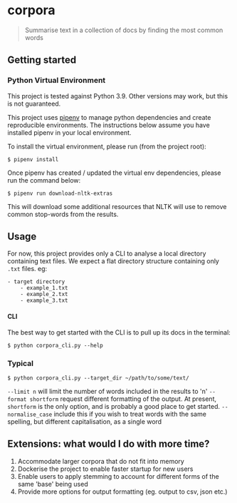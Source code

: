 # corpora

> Summarise text in a collection of docs by finding the most common words

## Getting started

### Python Virtual Environment

This project is tested against Python 3.9. Other versions may work, but this is not guaranteed.

This project uses [pipenv](https://pipenv.pypa.io/en/latest/) to manage python dependencies and create reproducible 
environments. The instructions below assume you have installed pipenv in your local environment.

To install the virtual environment, please run (from the project root):

`$ pipenv install`

Once pipenv has created / updated the virtual env dependencies, please run the command below:

`$ pipenv run download-nltk-extras`

This will download some additional resources that NLTK will use to remove common stop-words from the results.

## Usage

For now, this project provides only a CLI to analyse a local directory containing text files. We expect a flat directory
structure containing only `.txt` files. eg:

```
- target directory
    - example_1.txt
    - example_2.txt
    - example_3.txt
```

#### CLI

The best way to get started with the CLI is to pull up its docs in the terminal:

`$ python corpora_cli.py --help`

### Typical 

`$ python corpora_cli.py --target_dir ~/path/to/some/text/`

`--limit n` will limit the number of words included in the results to 'n'
`--format shortform` request different formatting of the output. At present, `shortform` is the only option, and is probably a good place to get started.
`--normalise_case` include this if you wish to treat words with the same spelling, but different capitalisation, as a single word

## Extensions: what would I do with more time?

1. Accommodate larger corpora that do not fit into memory
1. Dockerise the project to enable faster startup for new users
1. Enable users to apply stemming to account for different forms of the same 'base' being used
1. Provide more options for output formatting (eg. output to csv, json etc.)
